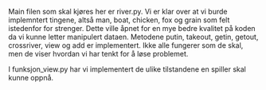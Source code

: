 Main filen som skal kjøres her er river.py. 
Vi er klar over at vi burde implemntert tingene, altså man, boat, chicken, fox og grain som felt istedenfor for strenger. Dette ville 
åpnet for en mye bedre kvalitet på koden da vi kunne letter manipulert dataen. 
Metodene putin, takeout, getin, getout, crossriver, view og add er implementert. Ikke alle fungerer som de skal, men de viser hvordan
vi har tenkt for å løse problemet. 

I funksjon_view.py har vi implementert de ulike tilstandene en spiller skal kunne oppnå. 


